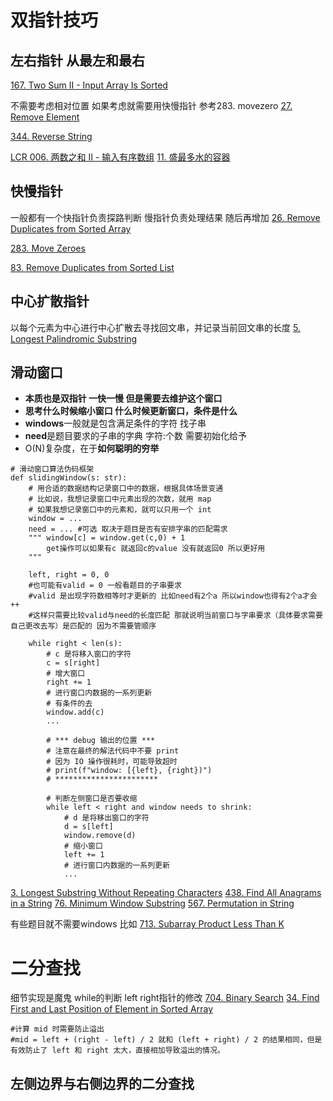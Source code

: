 # 双指针技巧

## 左右指针 从最左和最右
[167. Two Sum II - Input Array Is Sorted](https://leetcode.com/problems/two-sum-ii-input-array-is-sorted/description/)

不需要考虑相对位置 如果考虑就需要用快慢指针 参考283. movezero
[27. Remove Element](https://leetcode.com/problems/remove-element/description/)

[344. Reverse String](https://leetcode.com/problems/reverse-string/description/)

[LCR 006. 两数之和 II - 输入有序数组](https://leetcode.cn/problems/kLl5u1/description/)
[11. 盛最多水的容器](https://leetcode.cn/problems/container-with-most-water/)

## 快慢指针
一般都有一个快指针负责探路判断 慢指针负责处理结果 随后再增加
[26. Remove Duplicates from Sorted Array](https://leetcode.com/problems/remove-duplicates-from-sorted-array/description/)

[283. Move Zeroes](https://leetcode.com/problems/move-zeroes/description/)

[83. Remove Duplicates from Sorted List](https://leetcode.com/problems/remove-duplicates-from-sorted-list/description/)

## 中心扩散指针
以每个元素为中心进行中心扩散去寻找回文串，并记录当前回文串的长度
[5. Longest Palindromic Substring](https://leetcode.com/problems/longest-palindromic-substring/description/)

## 滑动窗口 
- **本质也是双指针 一快一慢  但是需要去维护这个窗口**
- **思考什么时候缩小窗口 什么时候更新窗口，条件是什么**
- **windows**一般就是包含满足条件的字符 找子串
- **need**是题目要求的子串的字典 字符:个数 需要初始化给予
- O(N)复杂度，在于**如何聪明的穷举**
```
# 滑动窗口算法伪码框架
def slidingWindow(s: str):
    # 用合适的数据结构记录窗口中的数据，根据具体场景变通
    # 比如说，我想记录窗口中元素出现的次数，就用 map
    # 如果我想记录窗口中的元素和，就可以只用一个 int
    window = ...
    need = ... #可选 取决于题目是否有安排字串的匹配需求
    """ window[c] = window.get(c,0) + 1
        get操作可以如果有c 就返回c的value 没有就返回0 所以更好用
    """

    left, right = 0, 0
    #也可能有valid = 0 一般看题目的子串要求
    #valid 是出现字符数相等时才更新的 比如need有2个a 所以window也得有2个a才会++
    #这样只需要比较valid与need的长度匹配 那就说明当前窗口与字串要求（具体要求需要自己更改去写）是匹配的 因为不需要管顺序

    while right < len(s):
        # c 是将移入窗口的字符
        c = s[right]
        # 增大窗口
        right += 1
        # 进行窗口内数据的一系列更新
        # 有条件的去
        window.add(c)
        ...

        # *** debug 输出的位置 ***
        # 注意在最终的解法代码中不要 print
        # 因为 IO 操作很耗时，可能导致超时
        # print(f"window: [{left}, {right})")
        # ***********************

        # 判断左侧窗口是否要收缩
        while left < right and window needs to shrink:
            # d 是将移出窗口的字符
            d = s[left]
            window.remove(d)
            # 缩小窗口
            left += 1
            # 进行窗口内数据的一系列更新
            ...
```
[3. Longest Substring Without Repeating Characters](https://labuladong.online/algo/essential-technique/sliding-window-framework/)
[438. Find All Anagrams in a String](https://leetcode.com/problems/find-all-anagrams-in-a-string/description/)
[76. Minimum Window Substring](https://leetcode.com/problems/minimum-window-substring/description/)
[567. Permutation in String](https://leetcode.com/problems/permutation-in-string/description/)

有些题目就不需要windows 比如
[713. Subarray Product Less Than K](https://leetcode.com/problems/subarray-product-less-than-k/description/)

# 二分查找
细节实现是魔鬼 while的判断 left right指针的修改
[704. Binary Search](https://leetcode.com/problems/binary-search/description/)
[34. Find First and Last Position of Element in Sorted Array](https://leetcode.com/problems/find-first-and-last-position-of-element-in-sorted-array/description/)
```
#计算 mid 时需要防止溢出
#mid = left + (right - left) / 2 就和 (left + right) / 2 的结果相同，但是有效防止了 left 和 right 太大，直接相加导致溢出的情况。

```
## 左侧边界与右侧边界的二分查找










